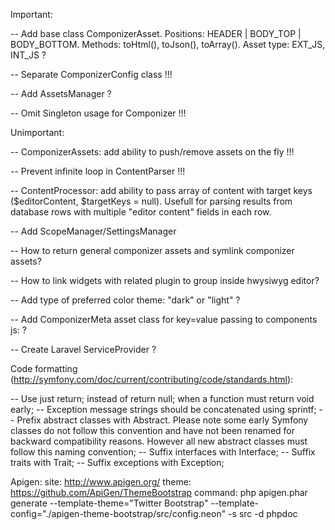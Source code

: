 Important:

-- Add base class ComponizerAsset. Positions: HEADER | BODY_TOP | BODY_BOTTOM. Methods: toHtml(), toJson(), toArray(). Asset type: EXT_JS, INT_JS ?

-- Separate ComponizerConfig class !!!

-- Add AssetsManager ?

-- Omit Singleton usage for Componizer !!!

Unimportant:

-- ComponizerAssets: add ability to push/remove assets on the fly !!!

-- Prevent infinite loop in ContentParser !!!

-- ContentProcessor: add ability to pass array of content with target keys ($editorContent, $targetKeys = null).
   Usefull for parsing results from database rows with multiple "editor content" fields in each row.

-- Add ScopeManager/SettingsManager

-- How to return general componizer assets and symlink componizer assets?

-- How to link widgets with related plugin to group inside hwysiwyg editor?

-- Add type of preferred color theme: "dark" or "light"  ?

-- Add ComponizerMeta asset class for key=value passing to components js: <meta name="key" content="value">?

-- Create Laravel ServiceProvider ?

Code formatting (http://symfony.com/doc/current/contributing/code/standards.html):

-- Use just return; instead of return null; when a function must return void early;
-- Exception message strings should be concatenated using sprintf;
-- Prefix abstract classes with Abstract. Please note some early Symfony classes do not follow this convention and have not been renamed for backward compatibility reasons. However all new abstract classes must follow this naming convention;
-- Suffix interfaces with Interface;
-- Suffix traits with Trait;
-- Suffix exceptions with Exception;

Apigen:
site: http://www.apigen.org/
theme: https://github.com/ApiGen/ThemeBootstrap
command: php apigen.phar generate --template-theme="Twitter Bootstrap" --template-config="./apigen-theme-bootstrap/src/config.neon" -s src -d phpdoc

